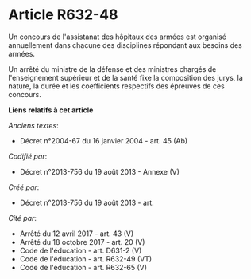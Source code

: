 # Article R632-48

Un concours de l'assistanat des hôpitaux des armées est organisé annuellement dans chacune des disciplines répondant aux
besoins des armées.

Un arrêté du ministre de la défense et des ministres chargés de l'enseignement supérieur et de la santé fixe la composition
des jurys, la nature, la durée et les coefficients respectifs des épreuves de ces concours.

**Liens relatifs à cet article**

_Anciens textes_:

  - Décret n°2004-67 du 16 janvier 2004 - art. 45 (Ab)

_Codifié par_:

  - Décret n°2013-756 du 19 août 2013 -  Annexe (V)

_Créé par_:

  - Décret n°2013-756 du 19 août 2013 - art.

_Cité par_:

  - Arrêté du 12 avril 2017 - art. 43 (V)
  - Arrêté du 18 octobre 2017 - art. 20 (V)
  - Code de l'éducation - art. D631-2 (V)
  - Code de l'éducation - art. R632-49 (VT)
  - Code de l'éducation - art. R632-65 (V)

